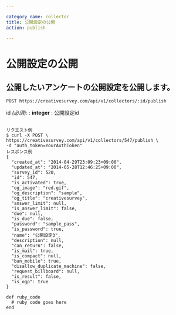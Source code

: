 ```yaml
---

category_name: collector
title: 公開設定の公開
action: publish

---
```


# 公開設定の公開

## 公開したいアンケートの公開設定を公開します。

`POST https://creativesurvey.com/api/v1/collectors/:id/publish`

id _(必須)_:
: __integer__
: 公開設定id 
 
~~~

リクエスト例
$ curl -X POST \
https://creativesurvey.com/api/v1/collectors/547/publish \
-d "auth_token=YourAuthToken"
レスポンス例
{
  "created_at": "2014-04-29T23:09:23+09:00",
  "updated_at": "2014-05-28T12:46:25+09:00",
  "survey_id": 520,
  "id": 547,
  "is_activated": true,
  "og_image": "red.gif",
  "og_description": "sample",
  "og_title": "creativesurvey",
  "answer_limit": null,
  "is_answer_limit": false,
  "due": null,
  "is_due": false,
  "password": "sample_pass",
  "is_password": true,
  "name": "公開設定3",
  "description": null,
  "can_return": false,
  "is_mail": true,
  "is_compact": null,
  "ban_mobile": true,
  "disallow_duplicate_machine": false,
  "request_billboard": null,
  "is_result": false,
  "is_ogp": true
}

~~~


~~~
def ruby_code
  # ruby code goes here
end
~~~

　
　
